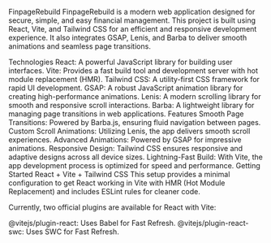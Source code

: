 FinpageRebuild
FinpageRebuild is a modern web application designed for secure, simple, and easy financial management. This project is built using React, Vite, and Tailwind CSS for an efficient and responsive development experience. It also integrates GSAP, Lenis, and Barba to deliver smooth animations and seamless page transitions.

Technologies
React: A powerful JavaScript library for building user interfaces.
Vite: Provides a fast build tool and development server with hot module replacement (HMR).
Tailwind CSS: A utility-first CSS framework for rapid UI development.
GSAP: A robust JavaScript animation library for creating high-performance animations.
Lenis: A modern scrolling library for smooth and responsive scroll interactions.
Barba: A lightweight library for managing page transitions in web applications.
Features
Smooth Page Transitions: Powered by Barba.js, ensuring fluid navigation between pages.
Custom Scroll Animations: Utilizing Lenis, the app delivers smooth scroll experiences.
Advanced Animations: Powered by GSAP for impressive animations.
Responsive Design: Tailwind CSS ensures responsive and adaptive designs across all device sizes.
Lightning-Fast Build: With Vite, the app development process is optimized for speed and performance.
Getting Started
React + Vite + Tailwind CSS
This setup provides a minimal configuration to get React working in Vite with HMR (Hot Module Replacement) and includes ESLint rules for cleaner code.

Currently, two official plugins are available for React with Vite:

@vitejs/plugin-react: Uses Babel for Fast Refresh.
@vitejs/plugin-react-swc: Uses SWC for Fast Refresh.